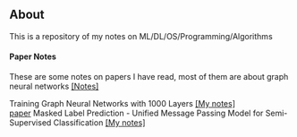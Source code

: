 ## About
This is a repository of my notes on ML/DL/OS/Programming/Algorithms


#### Paper Notes
These are some notes on papers I have read, most of them are about graph neural networks [[Notes]](论文阅读笔记%20FW2021.pdf)  

Training Graph Neural Networks with 1000 Layers [[My notes]](Training%20Graph%20Neural%20Networks%20with%201000%20Layers.pdf)  
[paper](https://arxiv.org/abs/2106.07476)
Masked Label Prediction - Unified Message Passing Model for Semi-Supervised Classification [[My notes]](Masked%20Label%20Prediction_%20Unified%20Message%20Passing%20Model%20for%20Semi-Supervised%20Classification.pdf)

